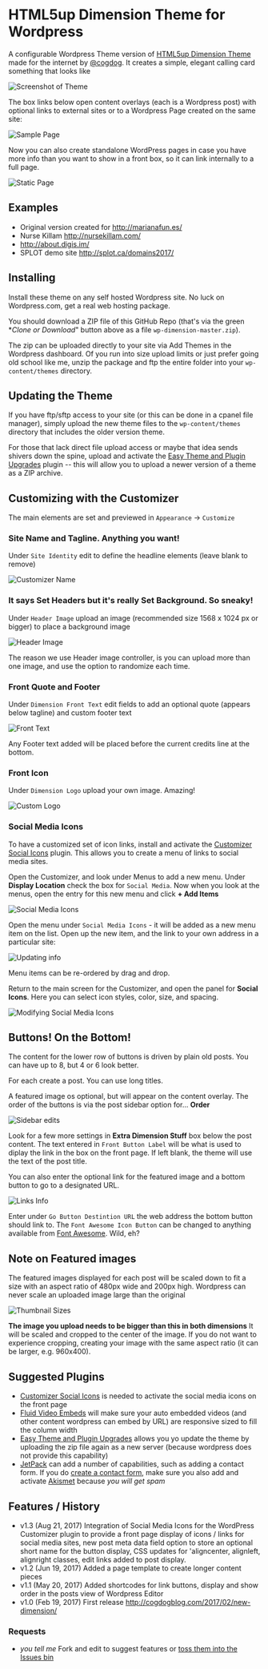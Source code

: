 # HTML5up Dimension Theme for Wordpress

A configurable Wordpress Theme version of [HTML5up Dimension Theme](https://html5up.net/dimension) made for the internet by [@cogdog](http://cog.dog). It creates a simple, elegant calling card something that looks like

![Screenshot of Theme](screenshot.png "Screenshot of Theme")

The box links below open content overlays (each is a Wordpress post) with optional links to external sites or to a Wordpress Page created on the same site:

![Sample Page](images/sample-page.jpg "Sample Page")

Now you can also create standalone WordPress pages in case you have more info than you want to show in a front box, so it can link internally to a full page.


![Static Page](images/dimension-page.jpg "Static Page")

## Examples

* Original version created for http://marianafun.es/
* Nurse Killam http://nursekillam.com/
* http://about.digis.im/
* SPLOT demo site http://splot.ca/domains2017/


## Installing

Install these theme on any self hosted Wordpress site. No luck on Wordpress.com, get a real web hosting package.

You should download a ZIP file of this GitHub Repo (that's via the green **Clone or Download*" button above as a file `wp-dimension-master.zip`). 

The zip can be uploaded directly to your site via Add Themes in the Wordpress dashboard. Of you run into size upload limits or just prefer going old school like me, unzip the package and ftp the entire folder into your `wp-content/themes` directory.

## Updating the Theme

If you have ftp/sftp access to your site (or this can be done in a cpanel file manager), simply upload the new theme files to the `wp-content/themes` directory that includes the older version theme. 

For those that lack direct file upload access or maybe that idea sends shivers down the spine, upload and activate the [Easy Theme and Plugin Upgrades](https://wordpress.org/plugins/easy-theme-and-plugin-upgrades/) plugin -- this will allow you to upload a newer version of a theme as a ZIP archive.


## Customizing with the Customizer

The main elements are set and previewed in `Appearance` -> `Customize`

### Site Name and Tagline. Anything you want!
Under `Site Identity` edit to define the headline elements (leave blank to remove)

![](images/customizer-name.jpg "Customizer Name")

### It says Set Headers but it's really Set Background. So sneaky!
Under `Header Image` upload an image (recommended size 1568 x 1024 px or bigger) to place a background image

![](images/customizer-header.jpg "Header Image")

The reason we use Header image controller, is you can upload more than one image, and use the option to randomize each time.


### Front Quote and Footer
Under `Dimension Front Text` edit fields to add an optional quote (appears below tagline) and custom footer text

![](images/customizer-front-text.jpg "Front Text")

Any Footer text added will be placed before the current credits line at the bottom.

### Front Icon
Under `Dimension Logo` upload your own image. Amazing!

![](images/customizer-logo.jpg "Custom Logo")

### Social Media Icons

To have a customized set of icon links, install and activate the [Customizer Social Icons](https://wordpress.org/plugins/customizer-social-icons/) plugin. This allows you to create a menu of links to social media sites.

Open the Customizer, and look under Menus to add a new menu. Under **Display Location** check the box for `Social Media`. Now when you look at the menus, open the entry for this new menu and click **+ Add Items**

![](images/social-media-icons-menu.jpg "Social Media Icons")

Open the menu under `Social Media Icons` - it will be added as  a new menu item on the list. Open up the new item, and the link to your own address in a particular site:

![](images/add-linked-in.jpg "Updating info")

Menu items can be re-ordered by drag and drop.

Return to the main screen for the Customizer, and open the panel for **Social Icons**. Here you can select icon styles, color, size, and spacing.

![](images/social-icons.jpg "Modifying Social Media Icons")

## Buttons! On the Bottom!

The content for the lower row of buttons is driven by plain old posts. You can have up to 8, but 4 or 6 look better.

For each create a post. You can use long titles.

A featured image os optional, but will appear on the content overlay. The order of the buttons is via the post sidebar option for... **Order**

![](images/post-side-edits.jpg "Sidebar edits")

Look for a few more settings in  **Extra Dimension Stuff** box below the post content. The text entered in `Front Button Label` will be what is used to diplay the link in the box on the front page. If left blank, the theme will use the text of the post title.

You can also enter the optional link for the featured image and a bottom button to go to a designated URL. 

![](images/extra-dimension-stuff.jpg "Links Info")

Enter under `Go Button Destintion URL` the web address the bottom button should link to. The `Font Awesome Icon Button` can be changed to anything available from [Font Awesome](http://fontawesome.io/icons/). Wild, eh?

## Note on Featured images

The featured images displayed for each post will be scaled down to fit a size with an aspect ratio of 480px wide and 200px high. Wordpress can never scale an uploaded image large than the original

![](http://placehold.it/480x200 "Thumbnail Sizes")

**The image you upload needs to be bigger than this in both dimensions** It will be scaled and cropped to the center of the image. If you do not want to experience cropping, creating your image with the same aspect ratio (it can be larger, e.g. 960x400).

## Suggested Plugins

* [Customizer Social Icons](https://wordpress.org/plugins/customizer-social-icons/) is needed to activate the social media icons on the front page
* [Fluid Video Embeds](https://wordpress.org/plugins/fluid-video-embeds/) will make sure your auto embedded videos (and other content wordpress can embed by URL) are responsive sized to fill the column width
* [Easy Theme and Plugin Upgrades](https://wordpress.org/plugins/easy-theme-and-plugin-upgrades/) allows you yo update the theme by uploading the zip file again as a new server (because wordpress does not provide this capability)
* [JetPack](https://wordpress.org/plugins/jetpack/) can add a number of capabilities, such as adding a contact form. If you do [create a contact form](https://jetpack.com/support/contact-form/), make sure you also add and activate [Akismet](http://akismet.com/) because *you will get spam*


## Features / History

* v1.3 (Aug 21, 2017)  Integration of Social Media Icons for the WordPress Customizer plugin to provide a front page display of icons / links for social media sites, new post meta data field option to store an optional short name for the button display, CSS updates for 'aligncenter, alignleft, alignright classes, edit links added to post display.
* v1.2 (Jun 19, 2017)  Added a page template to create longer content pieces
* v1.1 (May 20, 2017) Added shortcodes for link buttons, display and show  order in the posts view of  Wordpress Editor
* v1.0 (Feb 19, 2017) First release http://cogdogblog.com/2017/02/new-dimension/

### Requests

* *you tell me* Fork and edit to suggest features or [toss them into the Issues bin](https://github.com/cogdog/wp-dimension/issues)
